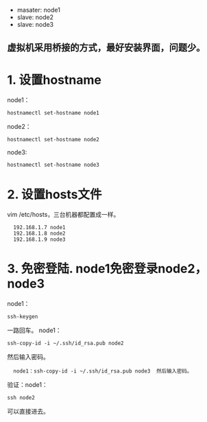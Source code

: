 * masater: node1
* slave:   node2
* slave:   node3

虚拟机采用桥接的方式，最好安装界面，问题少。
-------------------------------------------------------------------------------------
# 1. 设置hostname
  node1：
  ```
  hostnamectl set-hostname node1
  ```
  node2：
  ```
  hostnamectl set-hostname node2
  ```
  node3:
  ```
  hostnamectl set-hostname node3
  ```
# 2. 设置hosts文件
  vim /etc/hosts，三台机器都配置成一样。
	
  ```
	192.168.1.7 node1
	192.168.1.8 node2
	192.168.1.9 node3
  ```
	
# 3. 免密登陆. node1免密登录node2，node3
  node1：
  ```
  ssh-keygen
  ```
  一路回车。
  node1：
  ```
  ssh-copy-id -i ~/.ssh/id_rsa.pub node2
  ```
  然后输入密码。
  ```
	node1：ssh-copy-id -i ~/.ssh/id_rsa.pub node3  然后输入密码。
  ```
	
  验证：node1：
  ```
  ssh node2
  ```
  可以直接进去。
